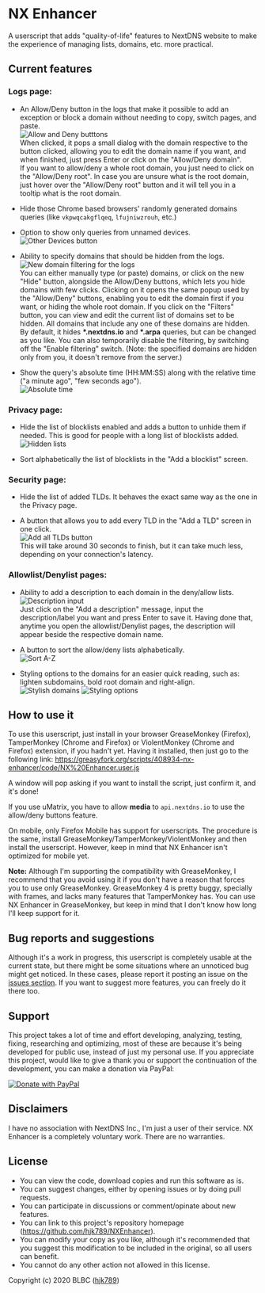 # NX Enhancer
A userscript that adds "quality-of-life" features to NextDNS website to make the experience of managing lists, domains, etc. more practical.

## Current features

### Logs page:

- An Allow/Deny button in the logs that make it possible to add an exception or block a domain without needing to copy, switch pages, and paste.   
![Allow and Deny butttons](https://i.imgur.com/3XNMUi1.png)    
When clicked, it pops a small dialog with the domain respective to the button clicked, allowing you to edit the domain name if you want, and when finished, just press Enter or click on the "Allow/Deny domain".   
If you want to allow/deny a whole root domain, you just need to click on the "Allow/Deny root". In case you are unsure what is the root domain, just hover over the "Allow/Deny root" button and it will tell you in a tooltip what is the root domain.

- Hide those Chrome based browsers' randomly generated domains queries (like `vkpwqcakgflqeq`, `lfujniwzrouh`, etc.)

- Option to show only queries from unnamed devices.   
![Other Devices button](https://i.imgur.com/V7HFiJL.png)      

- Ability to specify domains that should be hidden from the logs. 
![New domain filtering for the logs](https://i.imgur.com/cdbwwaJ.png)        
You can either manually type (or paste) domains, or click on the new "Hide" button, alongside the Allow/Deny buttons, which lets you hide domains with few clicks. Clicking on it opens the same popup used by the "Allow/Deny" buttons, enabling you to edit the domain first if you want, or hiding the whole root domain. If you click on the "Filters" button, you can view and edit the current list of domains set to be hidden. All domains that include any one of these domains are hidden. By default, it hides **\*.nextdns.io** and **\*.arpa** queries, but can be changed as you like. You can also temporarily disable the filtering, by switching off the "Enable filtering" switch. (Note: the specified domains are hidden only from you, it doesn't remove from the server.)

- Show the query's absolute time (HH:MM:SS) along with the relative time ("a minute ago", "few seconds ago").   
![Absolute time](https://i.imgur.com/KMtc55K.png)    

### Privacy page:

- Hide the list of blocklists enabled and adds a button to unhide them if needed. This is good for people with a long list of blocklists added.   
![Hidden lists](https://i.imgur.com/8b70mXH.png)    

- Sort alphabetically the list of blocklists in the "Add a blocklist" screen.

### Security page:

- Hide the list of added TLDs. It behaves the exact same way as the one in the Privacy page.

- A button that allows you to add every TLD in the "Add a TLD" screen in one click.   
![Add all TLDs button](https://i.imgur.com/PDlYlF1.png)     
This will take around 30 seconds to finish, but it can take much less, depending on your connection's latency.

### Allowlist/Denylist pages:

- Ability to add a description to each domain in the deny/allow lists.   
![Description input](https://i.imgur.com/TqlKWxr.png)    
Just click on the "Add a description" message, input the description/label you want and press Enter to save it. Having done that, anytime you open the allowlist/Denylist pages, the description will appear beside the respective domain name.

- A button to sort the allow/deny lists alphabetically.   
![Sort A-Z](https://i.imgur.com/KKhgMdd.png)    

- Styling options to the domains for an easier quick reading, such as: lighten subdomains, bold root domain and right-align.   
![Stylish domains](https://i.imgur.com/czNmQqB.png)
![Styling options](https://i.imgur.com/Iiernta.png)

## How to use it

To use this userscript, just install in your browser GreaseMonkey (Firefox), TamperMonkey (Chrome and Firefox) or ViolentMonkey (Chrome and Firefox) extension, if you hadn't yet. Having it installed, then just go to the following link: https://greasyfork.org/scripts/408934-nx-enhancer/code/NX%20Enhancer.user.js

A window will pop asking if you want to install the script, just confirm it, and it's done! 

If you use uMatrix, you have to allow **media** to `api.nextdns.io` to use the allow/deny buttons feature.

On mobile, only Firefox Mobile has support for userscripts. The procedure is the same, install GreaseMonkey/TamperMonkey/ViolentMonkey and then install the userscript. However, keep in mind that NX Enhancer isn't optimized for mobile yet.

**Note:** Although I'm supporting the compatibility with GreaseMonkey, I recommend that you avoid using it if you don't have a reason that forces you to use only GreaseMonkey. GreaseMonkey 4 is pretty buggy, specially with frames, and lacks many features that TamperMonkey has. You can use NX Enhancer in GreaseMonkey, but keep in mind that I don't know how long I'll keep support for it.

## Bug reports and suggestions

Although it's a work in progress, this userscript is completely usable at the current state, but there might be some situations where an unnoticed bug might get noticed. In these cases, please report it posting an issue on the [issues section](https://github.com/hjk789/NXEnhancer/issues). If you want to suggest more features, you can freely do it there too.

## Support

This project takes a lot of time and effort developing, analyzing, testing, fixing, researching and optimizing, most of these are because it's being developed for public use, instead of just my personal use. If you appreciate this project, would like to give a thank you or support the continuation of the development, you can make a donation via PayPal:

[![Donate with PayPal](https://www.paypalobjects.com/en_US/i/btn/btn_donate_LG.gif)](https://www.paypal.com/cgi-bin/webscr?cmd=_s-xclick&hosted_button_id=CK5BFYUP9TWBJ&source=url)

## Disclaimers

I have no association with NextDNS Inc., I'm just a user of their service. NX Enhancer is a completely voluntary work. There are no warranties.

## License

- You can view the code, download copies and run this software as is.
- You can suggest changes, either by opening issues or by doing pull requests. 
- You can participate in discussions or comment/opinate about new features.
- You can link to this project's repository homepage (https://github.com/hjk789/NXEnhancer). 
- You can modify your copy as you like, although it's recommended that you suggest this modification to be included in the original, so all users can benefit.
- You cannot do any other action not allowed in this license.  

Copyright (c) 2020 BLBC ([hjk789](https://github.com/hjk789))
